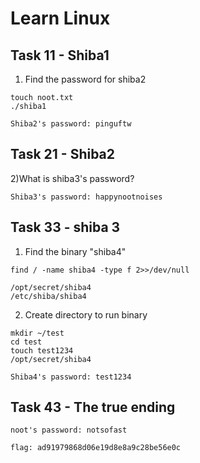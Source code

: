 # Learn Linux

## Task 11 - Shiba1

1) Find the password for shiba2
```
touch noot.txt
./shiba1

Shiba2's password: pinguftw
```

## Task 21 - Shiba2
2)What is shiba3's password?
```
Shiba3's password: happynootnoises
```

## Task 33 - shiba 3

1) Find the binary "shiba4"
```
find / -name shiba4 -type f 2>>/dev/null

/opt/secret/shiba4
/etc/shiba/shiba4
```
2) Create directory to run binary
```
mkdir ~/test
cd test
touch test1234
/opt/secret/shiba4

Shiba4's password: test1234
```

## Task 43 - The true ending
```
noot's password: notsofast

flag: ad91979868d06e19d8e8a9c28be56e0c
```